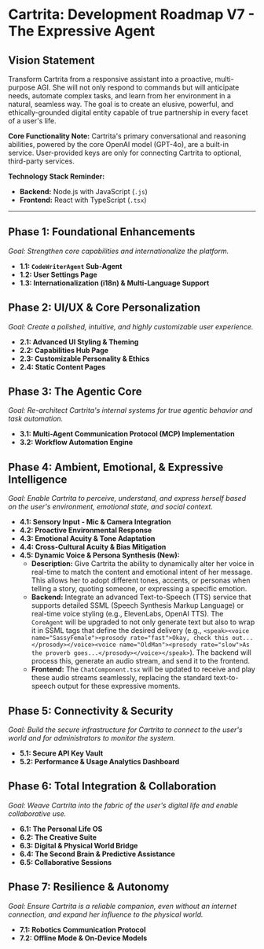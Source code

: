 # Cartrita: Development Roadmap V7 - The Expressive Agent

## Vision Statement

Transform Cartrita from a responsive assistant into a proactive, multi-purpose AGI. She will not only respond to commands but will anticipate needs, automate complex tasks, and learn from her environment in a natural, seamless way. The goal is to create an elusive, powerful, and ethically-grounded digital entity capable of true partnership in every facet of a user's life.

**Core Functionality Note:** Cartrita's primary conversational and reasoning abilities, powered by the core OpenAI model (GPT-4o), are a built-in service. User-provided keys are only for connecting Cartrita to optional, third-party services.

**Technology Stack Reminder:**

- **Backend:** Node.js with JavaScript (`.js`)
- **Frontend:** React with TypeScript (`.tsx`)

---

## Phase 1: Foundational Enhancements

_Goal: Strengthen core capabilities and internationalize the platform._

- **1.1: `CodeWriterAgent` Sub-Agent**
- **1.2: User Settings Page**
- **1.3: Internationalization (i18n) & Multi-Language Support**

## Phase 2: UI/UX & Core Personalization

_Goal: Create a polished, intuitive, and highly customizable user experience._

- **2.1: Advanced UI Styling & Theming**
- **2.2: Capabilities Hub Page**
- **2.3: Customizable Personality & Ethics**
- **2.4: Static Content Pages**

## Phase 3: The Agentic Core

_Goal: Re-architect Cartrita's internal systems for true agentic behavior and task automation._

- **3.1: Multi-Agent Communication Protocol (MCP) Implementation**
- **3.2: Workflow Automation Engine**

## Phase 4: Ambient, Emotional, & Expressive Intelligence

_Goal: Enable Cartrita to perceive, understand, and express herself based on the user's environment, emotional state, and social context._

- **4.1: Sensory Input - Mic & Camera Integration**
- **4.2: Proactive Environmental Response**
- **4.3: Emotional Acuity & Tone Adaptation**
- **4.4: Cross-Cultural Acuity & Bias Mitigation**
- **4.5: Dynamic Voice & Persona Synthesis (New):**
  - **Description:** Give Cartrita the ability to dynamically alter her voice in real-time to match the content and emotional intent of her message. This allows her to adopt different tones, accents, or personas when telling a story, quoting someone, or expressing a specific emotion.
  - **Backend:** Integrate an advanced Text-to-Speech (TTS) service that supports detailed SSML (Speech Synthesis Markup Language) or real-time voice styling (e.g., ElevenLabs, OpenAI TTS). The `CoreAgent` will be upgraded to not only generate text but also to wrap it in SSML tags that define the desired delivery (e.g., `<speak><voice name="SassyFemale"><prosody rate="fast">Okay, check this out...</prosody></voice><voice name="OldMan"><prosody rate="slow">As the proverb goes...</prosody></voice></speak>`). The backend will process this, generate an audio stream, and send it to the frontend.
  - **Frontend:** The `ChatComponent.tsx` will be updated to receive and play these audio streams seamlessly, replacing the standard text-to-speech output for these expressive moments.

## Phase 5: Connectivity & Security

_Goal: Build the secure infrastructure for Cartrita to connect to the user's world and for administrators to monitor the system._

- **5.1: Secure API Key Vault**
- **5.2: Performance & Usage Analytics Dashboard**

## Phase 6: Total Integration & Collaboration

_Goal: Weave Cartrita into the fabric of the user's digital life and enable collaborative use._

- **6.1: The Personal Life OS**
- **6.2: The Creative Suite**
- **6.3: Digital & Physical World Bridge**
- **6.4: The Second Brain & Predictive Assistance**
- **6.5: Collaborative Sessions**

## Phase 7: Resilience & Autonomy

_Goal: Ensure Cartrita is a reliable companion, even without an internet connection, and expand her influence to the physical world._

- **7.1: Robotics Communication Protocol**
- **7.2: Offline Mode & On-Device Models**

